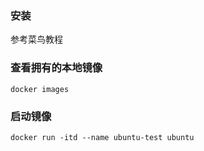 ### 安装
参考菜鸟教程

### 查看拥有的本地镜像
`
docker images
`

### 启动镜像
`
docker run -itd --name ubuntu-test ubuntu
`
